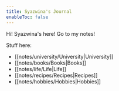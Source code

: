 ```yaml
---
title: Syazwina's Journal
enableToc: false
---
```


Hi! Syazwina's here! Go to my notes!  

Stuff here:
- [[notes/university/University|University]]   
- [[notes/books/Books|Books]]     
- [[notes/life/Life|Life]]   
- [[notes/recipes/Recipes|Recipes]] 
- [[notes/hobbies/Hobbies|Hobbies]] 
